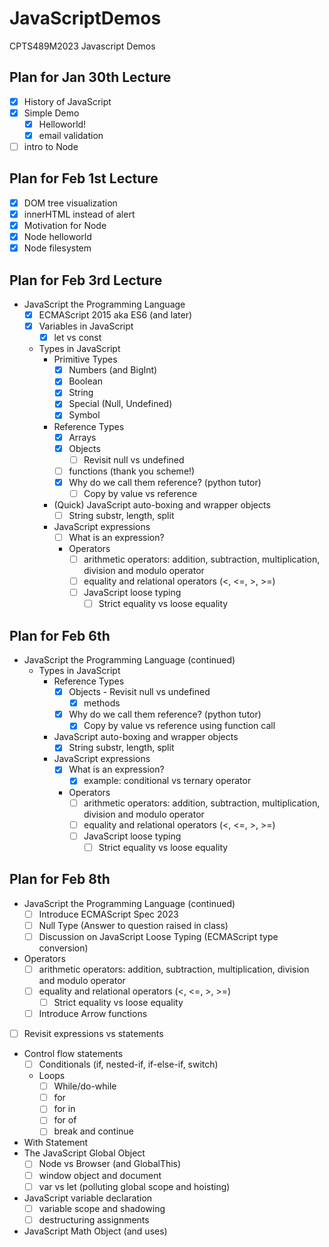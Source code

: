 # JavaScriptDemos
CPTS489M2023 Javascript Demos

## Plan for Jan 30th Lecture
- [x] History of JavaScript
- [x] Simple Demo
    - [x] Helloworld!
    - [x] email validation
- [ ] intro to Node

## Plan for Feb 1st Lecture
- [x] DOM tree visualization
- [x] innerHTML instead of alert
- [x] Motivation for Node
- [x] Node helloworld
- [x] Node filesystem

## Plan for Feb 3rd Lecture
- JavaScript the Programming Language
    - [x] ECMAScript 2015 aka ES6 (and later)
    - [x] Variables in JavaScript
        - [x] let vs const
    - Types in JavaScript
        - Primitive Types
            - [x] Numbers (and BigInt)
            - [x] Boolean
            - [x] String
            - [x] Special (Null, Undefined)
            - [x] Symbol
        - Reference Types
            - [x] Arrays
            - [x] Objects
                - [ ] Revisit null vs undefined
            - [ ] functions (thank you scheme!)
            - [x] Why do we call them reference? (python tutor)
                -  [ ] Copy by value vs reference
        - (Quick) JavaScript auto-boxing and wrapper objects
            - [ ] String substr, length, split
        - JavaScript expressions
            - [ ] What is an expression?
            - Operators
                - [ ] arithmetic operators: addition, subtraction, multiplication, division and modulo operator
                - [ ] equality and relational operators (<, <=, >, >=)
                - [ ] JavaScript loose typing
                    - [ ] Strict equality vs loose equality

## Plan for Feb 6th
- JavaScript the Programming Language (continued)
    - Types in JavaScript
        - Reference Types
            - [x] Objects - Revisit null vs undefined
                - [x] methods
            - [x] Why do we call them reference? (python tutor)
                -  [x] Copy by value vs reference using function call
        - JavaScript auto-boxing and wrapper objects
            - [x] String substr, length, split
        - JavaScript expressions
            - [x] What is an expression?
                - [x] example: conditional vs ternary operator
            - Operators
                - [ ] arithmetic operators: addition, subtraction, multiplication, division and modulo operator
                - [ ] equality and relational operators (<, <=, >, >=)
                - [ ] JavaScript loose typing
                    - [ ] Strict equality vs loose equality

## Plan for Feb 8th
- JavaScript the Programming Language (continued)
    - [ ] Introduce ECMAScript Spec 2023
    - [ ] Null Type (Answer to question raised in class)
    - [ ] Discussion on JavaScript Loose Typing (ECMAScript type conversion)
- Operators
    - [ ] arithmetic operators: addition, subtraction, multiplication, division and modulo operator
    - [ ] equality and relational operators (<, <=, >, >=)
        - [ ] Strict equality vs loose equality
    - [ ] Introduce Arrow functions
- [ ] Revisit expressions vs statements
- Control flow statements
    - [ ] Conditionals (if, nested-if, if-else-if, switch)
    - Loops
        - [ ] While/do-while
        - [ ] for
        - [ ] for in
        - [ ] for of
        - [ ] break and continue
- With Statement
- The JavaScript Global Object
    - [ ] Node vs Browser (and GlobalThis)
    - [ ] window object and document
    - [ ] var vs let (polluting global scope and hoisting)
- JavaScript variable declaration 
    - [ ] variable scope and shadowing
    - [ ] destructuring assignments
- JavaScript Math Object (and uses)